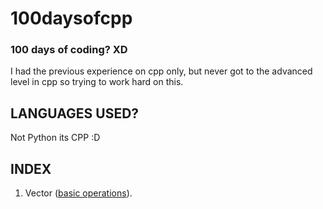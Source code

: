# 100daysofcpp
### 100 days of coding? **XD**
I had the previous experience on cpp only, but never got to the advanced level in cpp so trying to work hard on this.
<br/>
## LANGUAGES USED?
Not Python its CPP :D



## INDEX
1. Vector ([basic operations](https://github.com/sohampod/100daysofcpp/blob/main/vector-basic-operations.cpp)). 





